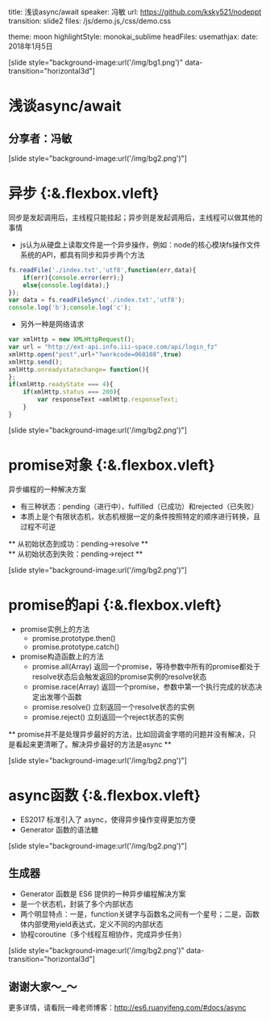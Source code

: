 title: 浅谈async/await
speaker: 冯敏
url: https://github.com/ksky521/nodeppt
transition: slide2
files: /js/demo.js,/css/demo.css

theme: moon
highlightStyle: monokai_sublime
headFiles:
usemathjax:
date: 2018年1月5日

[slide style="background-image:url('/img/bg1.png')" data-transition="horizontal3d"]

# 浅谈async/await
## 分享者：冯敏

[slide style="background-image:url('/img/bg2.png')"]

# 异步 {:&.flexbox.vleft}
同步是发起调用后，主线程只能挂起；异步则是发起调用后，主线程可以做其他的事情
* js认为从硬盘上读取文件是一个异步操作，例如：node的核心模块fs操作文件系统的API，都具有同步和异步两个方法
```javascript
fs.readFile('./index.txt','utf8',function(err,data){
    if(err){console.error(err);}
    else{console.log(data);}
});
var data = fs.readFileSync('./index.txt','utf8');
console.log('b');console.log('c');
```
* 另外一种是网络请求
```javascript
var xmlHttp = new XMLHttpRequest();
var url = "http://ext-api.info.iii-space.com/api/login_fz"
xmlHttp.open("post",url+"?workcode=068108",true)
xmlHttp.send();
xmlHttp.onreadystatechange= function(){
};
if(xmlHttp.readyState === 4){
    if(xmlHttp.status === 200){
        var responseText =xmlHttp.responseText;
    }
}
```

[slide style="background-image:url('/img/bg2.png')"]

# promise对象 {:&.flexbox.vleft}
异步编程的一种解决方案
* 有三种状态：pending（进行中）、fulfilled（已成功）和rejected（已失败）
* 本质上是个有限状态机，状态机根据一定的条件按照特定的顺序进行转换，且过程不可逆

** 从初始状态到成功：pending->resolve ** <br/>
** 从初始状态到失败：pending->reject **

[slide style="background-image:url('/img/bg2.png')"]

# promise的api {:&.flexbox.vleft}
* promise实例上的方法
    * promise.prototype.then()
    * promise.prototype.catch()
* promise构造函数上的方法
    * promise.all(Array) 返回一个promise，等待参数中所有的promise都处于resolve状态后会触发返回的promise实例的resolve状态
    * promise.race(Array) 返回一个promise，参数中第一个执行完成的状态决定出发哪个函数
    * promise.resolve() 立刻返回一个resolve状态的实例
    * promise.reject() 立刻返回一个reject状态的实例

**
 promise并不是处理异步最好的方法，比如回调金字塔的问题并没有解决，只是看起来更清晰了。解决异步最好的方法是async
**

[slide style="background-image:url('/img/bg2.png')"]

# async函数 {:&.flexbox.vleft}

* ES2017 标准引入了 async，使得异步操作变得更加方便
* Generator 函数的语法糖

[slide style="background-image:url('/img/bg2.png')"]
## 生成器
* Generator 函数是 ES6 提供的一种异步编程解决方案
* 是一个状态机，封装了多个内部状态
* 两个明显特点：一是，function关键字与函数名之间有一个星号；二是，函数体内部使用yield表达式，定义不同的内部状态
* 协程coroutine（多个线程互相协作，完成异步任务）

[slide style="background-image:url('/img/bg2.png')" data-transition="horizontal3d"]
## 谢谢大家～_～
更多详情，请看阮一峰老师博客：http://es6.ruanyifeng.com/#docs/async